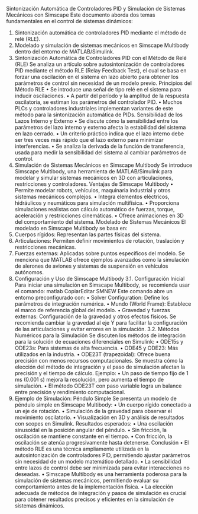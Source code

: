 Sintonización Automática de Controladores PID y Simulación de Sistemas Mecánicos con Simscape
Este documento aborda dos temas fundamentales en el control de sistemas dinámicos:
1.	Sintonización automática de controladores PID mediante el método de relé (RLE).
2.	Modelado y simulación de sistemas mecánicos en Simscape Multibody dentro del entorno de MATLAB/Simulink.
1. Sintonización Automática de Controladores PID con el Método de Relé (RLE)
Se analiza un artículo sobre autosintonización de controladores PID mediante el método RLE (Relay Feedback Test), el cual se basa en forzar una oscilación en el sistema en lazo abierto para obtener los parámetros de control sin necesidad de un modelo previo.
Principios del Método RLE
•	Se introduce una señal de tipo relé en el sistema para inducir oscilaciones.
•	A partir del período y la amplitud de la respuesta oscilatoria, se estiman los parámetros del controlador PID.
•	Muchos PLCs y controladores industriales implementan variantes de este método para la sintonización automática de PIDs.
Sensibilidad de los Lazos Interno y Externo
•	Se discute cómo la sensibilidad entre los parámetros del lazo interno y externo afecta la estabilidad del sistema en lazo cerrado.
•	Un criterio práctico indica que el lazo interno debe ser tres veces más rápido que el lazo externo para minimizar interferencias.
•	Se analiza la derivada de la función de transferencia, usada para medir la sensibilidad del sistema al cambiar parámetros de control.
2. Simulación de Sistemas Mecánicos en Simscape Multibody
Se introduce Simscape Multibody, una herramienta de MATLAB/Simulink para modelar y simular sistemas mecánicos en 3D con articulaciones, restricciones y controladores.
Ventajas de Simscape Multibody
•	Permite modelar robots, vehículos, maquinaria industrial y otros sistemas mecánicos complejos.
•	Integra elementos eléctricos, hidráulicos y neumáticos para simulación multifísica.
•	Proporciona simulaciones realistas con cálculo automático de fuerzas, torque, aceleración y restricciones cinemáticas.
•	Ofrece animaciones en 3D del comportamiento del sistema.
Modelado de Sistemas Mecánicos
El modelado en Simscape Multibody se basa en:
1.	Cuerpos rígidos: Representan las partes físicas del sistema.
2.	Articulaciones: Permiten definir movimientos de rotación, traslación y restricciones mecánicas.
3.	Fuerzas externas: Aplicadas sobre puntos específicos del modelo.
Se menciona que MATLAB ofrece ejemplos avanzados como la simulación de alerones de aviones y sistemas de suspensión en vehículos autónomos.
3. Configuración y Uso de Simscape Multibody
3.1. Configuración Inicial
Para iniciar una simulación en Simscape Multibody, se recomienda usar el comando:
matlab
CopiarEditar
SMNEW
Este comando abre un entorno preconfigurado con:
•	Solver Configuration: Define los parámetros de integración numérica.
•	Mundo (World Frame): Establece el marco de referencia global del modelo.
•	Gravedad y fuerzas externas: Configuración de la gravedad y otros efectos físicos.
Se recomienda cambiar la gravedad al eje Y para facilitar la configuración de las articulaciones y evitar errores en la simulación.
3.2. Métodos Numéricos para la Simulación
Se discuten los métodos de integración para la solución de ecuaciones diferenciales en Simulink:
•	ODE15s y ODE23s: Para sistemas de alta frecuencia.
•	ODE45 y ODE23: Más utilizados en la industria.
•	ODE23T (trapezoidal): Ofrece buena precisión con menos recursos computacionales.
Se muestra cómo la elección del método de integración y el paso de simulación afectan la precisión y el tiempo de cálculo.
Ejemplo:
•	Un paso de tiempo fijo de 1 ms (0.001 s) mejora la resolución, pero aumenta el tiempo de simulación.
•	El método ODE23T con paso variable logra un balance entre precisión y rendimiento computacional.
4. Ejemplo de Simulación: Péndulo Simple
Se presenta un modelo de péndulo simple en Simscape Multibody:
•	Un cuerpo rígido conectado a un eje de rotación.
•	Simulación de la gravedad para observar el movimiento oscilatorio.
•	Visualización en 3D y análisis de resultados con scopes en Simulink.
Resultados esperados:
•	Una oscilación sinusoidal en la posición angular del péndulo.
•	Sin fricción, la oscilación se mantiene constante en el tiempo.
•	Con fricción, la oscilación se atenúa progresivamente hasta detenerse.
Conclusión
•	El método RLE es una técnica ampliamente utilizada en la autosintonización de controladores PID, permitiendo ajustar parámetros sin necesidad de un modelo matemático detallado.
•	La sensibilidad entre lazos de control debe ser minimizada para evitar interacciones no deseadas.
•	Simscape Multibody es una herramienta poderosa para la simulación de sistemas mecánicos, permitiendo evaluar su comportamiento antes de la implementación física.
•	La elección adecuada de métodos de integración y pasos de simulación es crucial para obtener resultados precisos y eficientes en la simulación de sistemas dinámicos.

